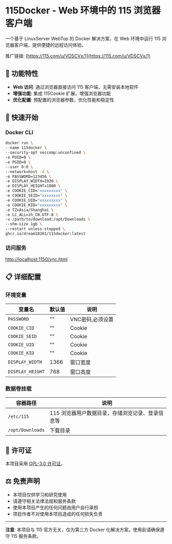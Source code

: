 # 115Docker - Web 环境中的 115 浏览器客户端
一个基于 LinuxServer WebTop 的 Docker 解决方案，在 Web 环境中运行 115 浏览器客户端，提供便捷的远程访问体验。

推广链接: [https://115.com/u/VDSCVx/1](https://115.com/u/VDSCVx/1)

## 🌟 功能特性

- **Web 访问**: 通过浏览器直接访问 115 客户端，无需安装本地软件
- **增强功能**: 集成 115Cookie 扩展，增强浏览器功能
- **优化配置**: 预配置的浏览器参数，优化性能和稳定性

## 🚀 快速开始
### Docker CLI
```bash
docker run \
--name 115docker \
--security-opt seccomp:unconfined \
-e PUID=0 \
-e PGID=0 \
--user 0:0 \
--network=host -d \
-e PASSWORD=123456 \
-e DISPLAY_WIDTH=1920 \
-e DISPLAY_HEIGHT=1080 \
-e COOKIE_CID="xxxxxxxxx" \
-e COOKIE_SEID="xxxxxxxx" \
-e COOKIE_UID="xxxxxxxxx" \
-e COOKIE_KID="xxxxxxxxx" \
-e TZ=Asia/Shanghai \
-e LC_ALL=zh_CN.UTF-8 \
-v /path/to/download:/opt/Downloads \
--shm-size 1gb \
--restart unless-stopped \
ghcr.io/dream10201/115docker:latest
```
### 访问服务
[http://localhost:1150/vnc.html](http://localhost:1150/vnc.html)

## 📋 详细配置

### 环境变量

| 变量名 | 默认值 | 说明 |
|--------|--------|------|
| `PASSWORD` | "" | VNC密码,必须设置 |
| `COOKIE_CID` | "" | Cookie | 用于自动登录 |
| `COOKIE_SEID` | "" | Cookie | 用于自动登录 |
| `COOKIE_UID` | "" | Cookie | 用于自动登录 |
| `COOKIE_KID` | "" | Cookie | 用于自动登录 |
| `DISPLAY_WIDTH` | 1366 | 窗口宽度 |
| `DISPLAY_HEIGHT` | 768 | 窗口高度 |

### 数据卷挂载

| 容器路径 | 说明 |
|----------|------|
| `/etc/115` | 115 浏览器用户数据目录，存储浏览记录、登录信息等 |
| `/opt/Downloads` | 下载目录 |

## 📄 许可证

本项目采用 [GPL-3.0 许可证](LICENSE)。

## ⚖️ 免责声明

- 本项目仅供学习和研究使用
- 请遵守相关法律法规和服务条款
- 使用本项目产生的任何问题由用户自行承担
- 项目作者不对使用本项目造成的任何损失负责

---

**注意**: 本项目与 115 官方无关，仅为第三方 Docker 化解决方案。使用前请确保遵守 115 服务条款。

